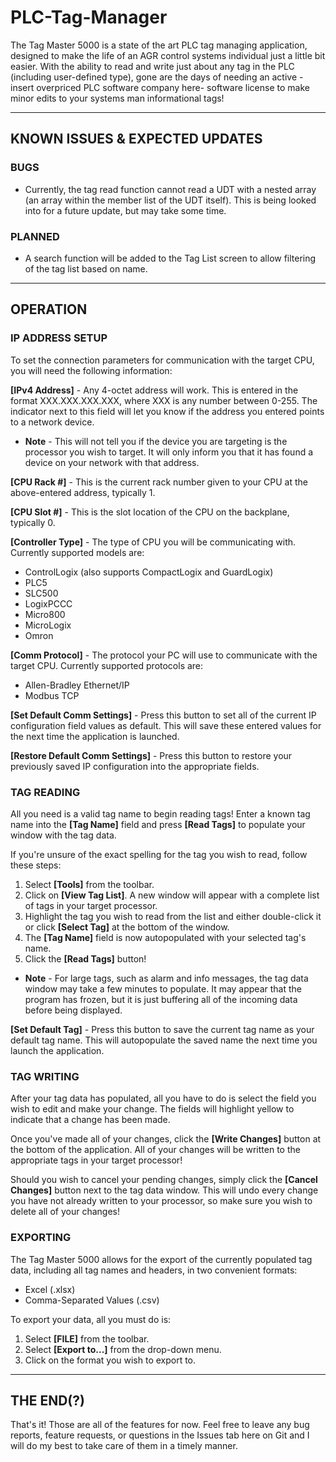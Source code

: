 # PLC-Tag-Manager

The Tag Master 5000 is a state of the art PLC tag managing application, designed to make the life of an AGR control systems individual just a little bit easier. With the ability to read and write just about any tag in the PLC (including user-defined type), gone are the days of needing an active -insert overpriced PLC software company here- software license to make minor edits to your systems man informational tags!

---

## KNOWN ISSUES & EXPECTED UPDATES
### BUGS
+ Currently, the tag read function cannot read a UDT with a nested array (an array within the member list of the UDT itself). This is being looked into for a future update, but may take some time.

### PLANNED
+ A search function will be added to the Tag List screen to allow filtering of the tag list based on name.

---

## OPERATION

### IP ADDRESS SETUP

To set the connection parameters for communication with the target CPU, you will need the following information:

**[IPv4 Address]** -    Any 4-octet address will work. This is entered in the format XXX.XXX.XXX.XXX, where XXX is any number between 0-255. The indicator next to this field will let you know if the address you entered points to a network device.

+ **Note** - This will not tell you if the device you are targeting is the processor you wish to target. It will only inform you that it has found a device on your network with that address.
                  
**[CPU Rack #]** -      This is the current rack number given to your CPU at the above-entered address, typically 1.

**[CPU Slot #]** -      This is the slot location of the CPU on the backplane, typically 0.

**[Controller Type]** - The type of CPU you will be communicating with. Currently supported models are: 
+ ControlLogix (also supports CompactLogix and GuardLogix)
+ PLC5
+ SLC500
+ LogixPCCC
+ Micro800
+ MicroLogix
+ Omron
                                                                                                  
<b>[Comm Protocol]</b> -   The protocol your PC will use to communicate with the target CPU. Currently supported protocols are:
+ Allen-Bradley Ethernet/IP
+ Modbus TCP
                                                                                                                        
<b>[Set Default Comm Settings]</b> - Press this button to set all of the current IP configuration field values as default. This will save these entered values for the next time the application is launched.

<b>[Restore Default Comm Settings]</b> - Press this button to restore your previously saved IP configuration into the appropriate fields.

### TAG READING

All you need is a valid tag name to begin reading tags! Enter a known tag name into the <b>[Tag Name]</b> field and press <b>[Read Tags]</b> to populate your window with the tag data.

If you're unsure of the exact spelling for the tag you wish to read, follow these steps:
1. Select <b>[Tools]</b> from the toolbar.
2. Click on <b>[View Tag List]</b>. A new window will appear with a complete list of tags in your target processor.
3. Highlight the tag you wish to read from the list and either double-click it or click <b>[Select Tag]</b> at the bottom of the window.
4. The <b>[Tag Name]</b> field is now autopopulated with your selected tag's name.
5. Click the <b>[Read Tags]</b> button!

+ **Note** - For large tags, such as alarm and info messages, the tag data window may take a few minutes to populate. It may appear that the program has frozen, but it is just buffering all of the incoming data before being displayed.

**[Set Default Tag]** - Press this button to save the current tag name as your default tag name. This will autopopulate the saved name the next time you launch the application.

### TAG WRITING

After your tag data has populated, all you have to do is select the field you wish to edit and make your change. The fields will highlight yellow to indicate that a change has been made.

Once you've made all of your changes, click the **[Write Changes]** button at the bottom of the application. All of your changes will be written to the appropriate tags in your target processor!

Should you wish to cancel your pending changes, simply click the **[Cancel Changes]** button next to the tag data window. This will undo every change you have not already written to your processor, so make sure you wish to delete all of your changes!

### EXPORTING

The Tag Master 5000 allows for the export of the currently populated tag data, including all tag names and headers, in two convenient formats:
+ Excel (.xlsx)
+ Comma-Separated Values (.csv)

To export your data, all you must do is:
1. Select **[FILE]** from the toolbar.
2. Select **[Export to...]** from the drop-down menu.
3. Click on the format you wish to export to.

---

## THE END(?)

That's it! Those are all of the features for now. Feel free to leave any bug reports, feature requests, or questions in the Issues tab here on Git and I will do my best to take care of them in a timely manner.



















